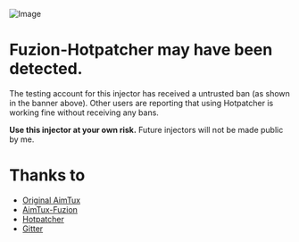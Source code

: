 ![Image](https://i.gyazo.com/0aa3558e2830c1034298da2470918f27.png)
# Fuzion-Hotpatcher may have been detected.

The testing account for this injector has received a untrusted ban (as shown in the banner above).
Other users are reporting that using Hotpatcher is working fine without receiving any bans.

**Use this injector at your own risk.** Future injectors will not be made public by me.

# Thanks to

* [Original AimTux](https://github.com/AimTuxOfficial/AimTux)
* [AimTux-Fuzion](https://github.com/LWSS/Fuzion)
* [Hotpatcher](https://github.com/vikasnkumar/hotpatch)
* [Gitter](https://gitter.im/AimTuxOfficial/Lobby)

